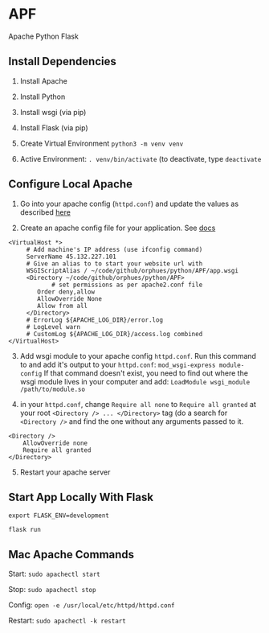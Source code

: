 # APF
Apache Python Flask

## Install Dependencies

1. Install Apache
2. Install Python
3. Install wsgi (via pip)
3. Install Flask (via pip)

4. Create Virtual Environment `python3 -m venv venv`
5. Active Environment: `. venv/bin/activate` (to deactivate, type
   `deactivate`

## Configure Local Apache

1. Go into your apache config (`httpd.conf`) and update the values as
   described [here](https://medium.com/@crmcmullen/how-to-install-apache-on-macos-10-13-high-sierra-and-10-14-mojave-using-homebrew-3cb6bf6e3cd4)

2. Create an apache config file for your application. See
   [docs](https://flask.palletsprojects.com/en/1.1.x/deploying/mod_wsgi/)

```
<VirtualHost *>
     # Add machine's IP address (use ifconfig command)
     ServerName 45.132.227.101
     # Give an alias to to start your website url with
     WSGIScriptAlias / ~/code/github/orphues/python/APF/app.wsgi
     <Directory ~/code/github/orphues/python/APF>
     		# set permissions as per apache2.conf file
        Order deny,allow
        AllowOverride None
        Allow from all
     </Directory>
     # ErrorLog ${APACHE_LOG_DIR}/error.log
     # LogLevel warn
     # CustomLog ${APACHE_LOG_DIR}/access.log combined
</VirtualHost>
```

3. Add wsgi module to your apache config `httpd.conf`. Run this command to and add it's output to your `httpd.conf`: `mod_wsgi-express module-config`
If that command doesn't exist, you need to find out where the wsgi
module lives in your computer and add: `LoadModule wsgi_module
/path/to/module.so`

4. in your `httpd.conf`, change `Require all none` to `Require all
   granted` at your root `<Directory /> ... </Directory>` tag (do a
   search for `<Directory />` and find the one without any arguments
   passed to it.

```
<Directory />
    AllowOverride none
    Require all granted
</Directory>
```

5. Restart your apache server


## Start App Locally With Flask

`export FLASK_ENV=development`

`flask run`

## Mac Apache Commands

Start: `sudo apachectl start`

Stop: `sudo apachectl stop`

Config: `open -e /usr/local/etc/httpd/httpd.conf`

Restart: `sudo apachectl -k restart`
